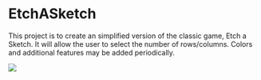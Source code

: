 # EtchASketch

This project is to create an simplified version of the classic game, Etch a Sketch.  It will allow the user to select the number of rows/columns.  Colors and additional features may be added periodically.

![](https://github.com/EtchASketch/ezgif.com-gif-maker.gif)
